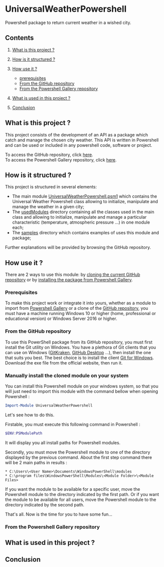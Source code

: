 # UniversalWeatherPowershell

Powershell package to return current weather in a wished city.

## Contents

1. [What is this project ?](#presentation)

2. [How is it structured ?](#structure)

3. [How use it ?](#how_use)
	- [prerequisites](#how_use_prerequisites)
	- [From the GitHub repository](#how_use_github)
	- [From the Powershell Gallery repository](#how_use_powershell_gallery)

4. [What is used in this project ?](#what_used)

5. [Conclusion](#conclusion)

<a name="presentation"/></a>
## What is this project ?

This project consists of the development of an API as a package which catch and manage the chosen city weather. 
This API is written in Powershell and can be used or included in any powershell code, software or project.

To access the GitHub repository, click [here](https://github.com/Vicken-Ghoubiguian/UniversalWeatherPowershell).<br/>
To access the Powershell Gallery repository, click [here](#truc).
  
<a name="structure"/></a>
## How is it structured ?

This project is structured in several elements:

- The main module [UniversalWeatherPowershell.psm1](https://github.com/Vicken-Ghoubiguian/UniversalWeatherPowershell/blob/master/UniversalWeatherPowershell.psm1) which contains the Universal Weather Powershell class allowing to initialize, manipulate and manage the weather in a given city;
- The [usedModules](https://github.com/Vicken-Ghoubiguian/UniversalWeatherPowershell/tree/master/usedModules) directory containing all the classes used in the main class and allowing to initialize, manipulate and manage a particular characteristic (temperature, atmospheric pressure ...) in one module each;
- The [samples](https://github.com/Vicken-Ghoubiguian/UniversalWeatherPowershell/tree/master/samples/integratedSamples) directory which contains examples of uses this module and package;

Further explanations will be provided by browsing the GitHub repository.

<a name="how_use"/></a>
## How use it ?

There are 2 ways to use this module: by [cloning the current GitHub repository](#how_use_github) or by [installing the package from Powershell Gallery](#how_use_powershell_gallery).

<a name="how_use_prerequisites"></a>
### Prerequisites

To make this project work or integrate it into yours, whether as a module to import from [Powershell Gallery](#how_use_powershell_gallery) or a clone of the [GitHub repository](#how_use_github), you must have a machine running Windows 10 or higher (home, professional or educational version) or Windows Server 2016 or higher.

<a name="how_use_github"></a>
### From the GitHub repository

To use this PowerShell package from its GitHub repository, you must first install the Git utility on Windows. 
You have a plethora of Git clients that you can use on Windows ([GitKraken](https://www.gitkraken.com/), [GitHub Desktop](https://desktop.github.com/) ...), then install the one that suits you best.
The best choice is to install the client [Git for Windows](https://gitforwindows.org/). Download the exe file from the official website, then run it.

### Manually install the cloned module on your system

You can install this Powershell module on your windows system, so that you will just need to import this module with the command bellow when opening Powershell :

```powershell
Import-Module UniversalWeatherPowershell
```
Let's see how to do this.

Firstable, you must execute this following command in Powershell :

```powershell
$ENV:PSModulePath
```
It will display you all install paths for Powershell modules.

Secondly, you must move the Powershell module to one of the directory displayed by the previous command.
About the first step command there will be 2 main paths in results :

	* C:\Users\<User Name>\Documents\WindowsPowerShell\modules
	* C:\program files\WindowsPowerShell\Modules\<Module Folder>\<Module Files>
	
If you want the module to be available for a specific user, move the Powershell module to the directory indicated by the first path.
Or if you want the module to be available for all users, move the Powershell module to the directory indicated by the second path.

That's all. 
Now is the time for you to have some fun...

<a name="how_use_powershell_gallery"></a>
### From the Powershell Gallery repository

<a name="what_used"/></a>
## What is used in this project ?

<a name="conclusion"/></a>
## Conclusion
